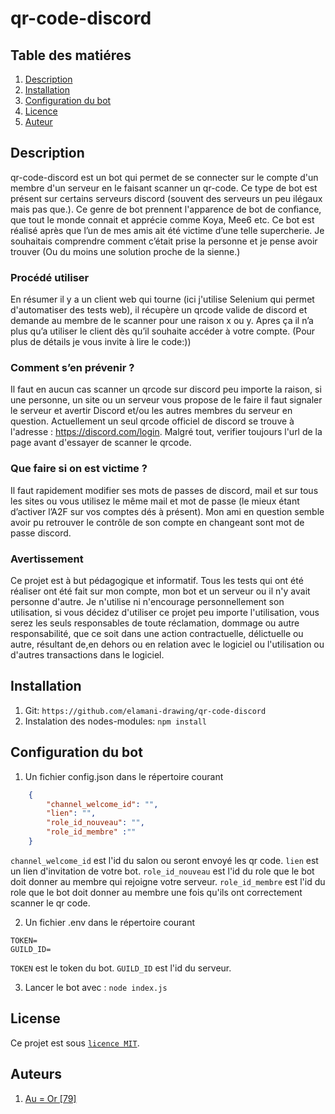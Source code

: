 # qr-code-discord
## Table des matiéres
1. [Description](#description)
2. [Installation](#installation)
2. [Configuration du bot](#configuration-du-bot)
3. [Licence](#licence)
3. [Auteur](#autheur)
## Description
qr-code-discord est un bot qui permet de se connecter sur le compte d'un membre d'un serveur en le faisant scanner un qr-code. Ce type de bot est présent sur certains serveurs discord (souvent des serveurs un peu ilégaux mais pas que.). Ce genre de bot prennent l'apparence de bot de confiance, que tout le monde connait et apprécie comme Koya, Mee6 etc.
Ce bot est réalisé après que l’un de mes amis ait été victime d’une telle supercherie. Je souhaitais comprendre comment c’était prise la personne et je pense avoir trouver (Ou du moins une solution proche de la sienne.)
### Procédé utiliser
En résumer il y a un client web qui tourne (ici j'utilise Selenium qui permet d'automatiser des tests web), il récupère un qrcode valide de discord et demande au membre de le scanner pour une raison x ou y. Apres ça il n’a plus qu’a utiliser le client dès qu’il souhaite accéder à votre compte. (Pour plus de détails je vous invite à lire le code:))
### Comment s’en prévenir ?
Il faut en aucun cas scanner un qrcode sur discord peu importe la raison, si une personne, un site ou un serveur vous propose de le faire il faut signaler le serveur et avertir Discord et/ou les autres membres du serveur en question. Actuellement un seul qrcode officiel de discord se trouve à l'adresse : https://discord.com/login.
Malgré tout, verifier toujours l'url de la page avant d'essayer de scanner le qrcode. 
### Que faire si on est victime ? 
Il faut rapidement modifier ses mots de passes de discord, mail et sur tous les sites ou vous utilisez le même mail et mot de passe (le mieux étant d’activer l’A2F sur vos comptes dés à présent). Mon ami en question semble avoir pu retrouver le contrôle de son compte en changeant sont mot de passe discord.
### Avertissement
Ce projet est à but pédagogique et informatif. Tous les tests qui ont été réaliser ont été fait sur mon compte, mon bot et un serveur ou il n'y avait personne d'autre.
Je n'utilise ni n'encourage personnellement son utilisation, si vous décidez d'utiliser ce projet peu importe l'utilisation, vous serez les seuls responsables de toute réclamation, dommage ou autre responsabilité, que ce soit dans une action contractuelle, délictuelle ou autre, résultant de,en dehors ou en relation avec le logiciel ou l'utilisation ou d'autres transactions dans le logiciel.

## Installation

1. Git: `https://github.com/elamani-drawing/qr-code-discord`
2. Instalation des nodes-modules: `npm install`

## Configuration du bot 

1. Un fichier config.json dans le répertoire courant
```json
    {
        "channel_welcome_id": "",
        "lien": "",
        "role_id_nouveau": "",
        "role_id_membre" :""
    }
```
`channel_welcome_id` est l'id du salon ou seront envoyé les qr code.
`lien` est un lien d'invitation de votre bot.
`role_id_nouveau` est l'id du role que le bot doit donner au membre qui rejoigne votre serveur.
`role_id_membre` est l'id du role que le bot doit donner au membre une fois qu'ils ont correctement scanner le qr code.

2. Un fichier .env dans le répertoire courant
```env
TOKEN=
GUILD_ID=
```
`TOKEN` est le token du bot.
`GUILD_ID` est l'id du serveur.

3. Lancer le bot avec : `node index.js`

## License

Ce projet est sous [``licence MIT``](LICENSE).


## Auteurs

1. [Au = Or [79]](https://github.com/elamani-drawing)